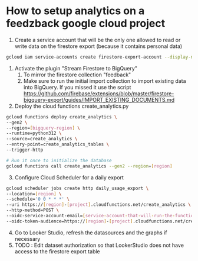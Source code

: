 # How to setup analytics on a feedzback google cloud project
1. Create a service account that will be the only one allowed to read or write data on the firestore export (because it contains personal data)
```bash
gcloud iam service-accounts create firestore-export-account --display-name="Only account allowed to read or write on the firestore export"
```
1. Activate the plugin "Stream Firestore to BigQuery"
    1. To mirror the firestore collection "feedback"
    2. Make sure to run the initial import collection to import existing data into BigQuery. If you missed it use the script https://github.com/firebase/extensions/blob/master/firestore-bigquery-export/guides/IMPORT_EXISTING_DOCUMENTS.md
2. Deploy the cloud functions create_analytics.py
```bash
gcloud functions deploy create_analytics \                                    
--gen2 \
--region=[bigquery-region] \
--runtime=python312 \
--source=create_analytics \
--entry-point=create_analytics_tables \
--trigger-http

# Run it once to initialize the database
gcloud functions call create_analytics --gen2 --region=[region]
```
3. Configure Cloud Scheduler for a daily export
```bash
gcloud scheduler jobs create http daily_usage_export \
--location=[region] \
--schedule='0 0 * * *' \
--uri https://[region]-[project].cloudfunctions.net/create_analytics \
--http-method=POST \
--oidc-service-account-email=[service-account-that-will-run-the-function] \
--oidc-token-audience=https://[region]-[project].cloudfunctions.net/create_analytics
```  
4. Go to Looker Studio, refresh the datasources and the graphs if necessary
5. TODO : Edit dataset authorization so that LookerStudio does not have access to the firestore export table
